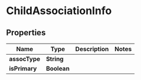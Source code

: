 

# ChildAssociationInfo

## Properties

Name | Type | Description | Notes
------------ | ------------- | ------------- | -------------
**assocType** | **String** |  | 
**isPrimary** | **Boolean** |  | 



